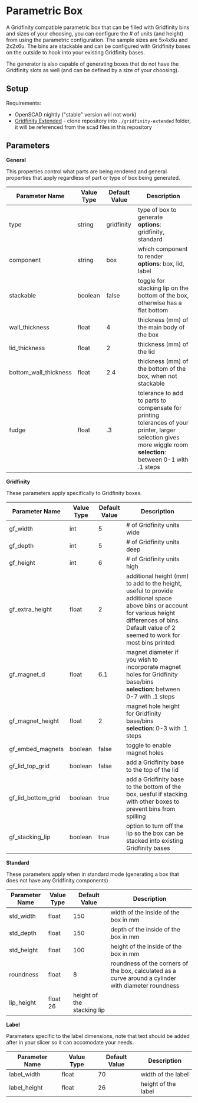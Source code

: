 # Parametric Box
 
A Gridfinity compatible parametric box that can be filled with Gridfinity bins and sizes of your choosing, you can configure the # of units (and height) from using the parametric configuration.  The sample sizes are 5x4x6u and 2x2x6u.  The bins are stackable and can be configured with Gridfinity bases on the outside to hook into your existing Gridfinity bases.

The generator is also capable of generating boxes that do not have the Gridfinity slots as well (and can be defined by a size of your choosing).

## Setup

Requirements:
- OpenSCAD nightly ("stable" version will not work)
- [Gridfinity Extended](https://github.com/ostat/gridfinity_extended_openscad) - clone repository into `./gridfinity-extended` folder, it will be referenced from the scad files in this repository

## Parameters

**General**

This properties control what parts are being rendered and general properties that apply regardless of part or type of box being generated.

| Parameter Name | Value Type | Default Value | Description |
| --- | --- | --- | --- |
| type | string | gridfinity | type of box to generate <br/>**options**: gridfinity, standard |
| component | string | box | which component to render <br/>**options**: box, lid, label |
| stackable | boolean | false | toggle for stacking lip on the bottom of the box, otherwise has a flat bottom |
| wall_thickness | float | 4 | thickness (mm) of the main body of the box |
| lid_thickness | float | 2 | thickness (mm) of the lid |
| bottom_wall_thickness | float | 2.4 | thickness (mm) of the bottom of the box, when not stackable |
| fudge | float | .3 | tolerance to add to parts to compensate for printing tolerances of your printer, larger selection gives more wiggle room <br/>**selection**: between 0-1 with .1 steps |

**Gridfinity**

These parameters apply specifically to Gridfinity boxes.

| Parameter Name | Value Type | Default Value | Description |
| --- | --- | --- | --- |
| gf_width | int | 5 | # of Gridfinity units wide |
| gf_depth | int | 5 | # of Gridfinity units deep |
| gf_height | int | 6 | # of Gridfinity units high |
| gf_extra_height | float | 2 | additional height (mm) to add to the height, useful to provide additional space above bins or account for various height differences of bins.  Default value of 2 seemed to work for most bins printed |
| gf_magnet_d | float | 6.1 | magnet diameter if you wish to incorporate magnet holes for Gridfinity base/bins <br/> **selection**: between 0-7 with .1 steps |
| gf_magnet_height | float | 2 | magnet hole height for Gridfinity base/bins <br/> **selection**: 0-3 with .1 steps 
| gf_embed_magnets | boolean | false | toggle to enable magnet holes |
| gf_lid_top_grid | boolean | false | add a Gridfinity base to the top of the lid |
| gf_lid_bottom_grid | boolean | true | add a Gridfinity base to the bottom of the box, uesful if stacking with other boxes to prevent bins from spilling |
| gf_stacking_lip | boolean | true | option to turn off the lip so the box can be stacked into existing Gridfinity bases |

**Standard**

These parameters apply when in standard mode (generating a box that does not have any Gridfinity components)

| Parameter Name | Value Type | Default Value | Description |
| --- | --- | --- | --- |
| std_width | float | 150 | width of the inside of the box in mm |
| std_depth | float | 150 | depth of the inside of the box in mm |
| std_height | float | 100 | height of the inside of the box in mm |
| roundness | float | 8 | roundness of the corners of the box, calculated as a curve around a cylinder with diameter roundness |
| lip_height | float 26 | height of the stacking lip |

**Label**

Parameters specific to the label dimensions, note that text should be added after in your slicer so it can accomodate your needs.

| Parameter Name | Value Type | Default Value | Description |
| --- | --- | --- | --- |
| label_width | float | 70 | width of the label |
| label_height | float | 26 | height of the label |